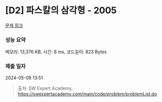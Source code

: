 # [D2] 파스칼의 삼각형 - 2005 

[문제 링크](https://swexpertacademy.com/main/code/problem/problemDetail.do?contestProbId=AV5P0-h6Ak4DFAUq) 

### 성능 요약

메모리: 13,376 KB, 시간: 8 ms, 코드길이: 823 Bytes

### 제출 일자

2024-05-08 13:51



> 출처: SW Expert Academy, https://swexpertacademy.com/main/code/problem/problemList.do